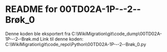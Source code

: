 # README for 00TD02A-1P-‐-2‐-Brøk_0
Denne koden ble eksportert fra C:\WikiMigration\git\code_dump\00TD02A-1P-‐-2‐-Brøk.md
Link til denne koden: C:\WikiMigration\git\code_repo\Python\00TD02A-1P-‐-2‐-Brøk_0.py
